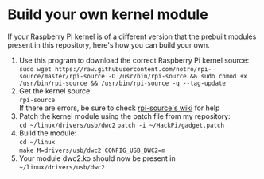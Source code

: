 <h1>Build your own kernel module</h1>

If your Raspberry Pi kernel is of a different version that the prebuilt modules present in this repository, here's how you can build your own.

<ol>
<li>Use this program to download the correct Raspberry Pi kernel source: <br/>
  <code>sudo wget https://raw.githubusercontent.com/notro/rpi-source/master/rpi-source -O /usr/bin/rpi-source && sudo chmod +x /usr/bin/rpi-source && /usr/bin/rpi-source -q --tag-update</code></li>
<li>
  Get the kernel source: <br/>
  <code>rpi-source</code><br/>
  If there are errors, be sure to check <a href="https://github.com/notro/rpi-source/wiki">rpi-source's wiki</a> for help
</li>
<li>
  Patch the kernel module using the patch file from my repository: <br/>
  <code>cd ~/linux/drivers/usb/dwc2</code>
  <code>patch -i ~/HackPi/gadget.patch</code>
</li>
<li>
  Build the module: <br/>
  <code>cd ~/linux</code><br /> 
  <code>make M=drivers/usb/dwc2 CONFIG_USB_DWC2=m</code>
</li>
<li>Your module dwc2.ko should now be present in <code>~/linux/drivers/usb/dwc2</code></li>
</ol>
